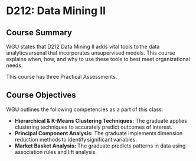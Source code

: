 # D212: Data Mining II

## Course Summary

WGU states that D212 Data Mining II adds vital tools to the data analytics arsenal that incorporates unsupervised models. This course explains when, how, and why to use these tools to best meet organizational needs. 

This course has three Practical Assessments. 

## Course Objectives

WGU outlines the following competencies as a part of this class:
- **Hierarchical & K-Means Clustering Techniques:** The graduate applies clustering techniques to accurately predict outcomes of interest.
- **Principal Component Analysis:** The graduate implements dimension reduction methods to identify significant variables.
- **Market Basket Analysis:** The graduate predicts patterns in data using association rules and lift analysis.
